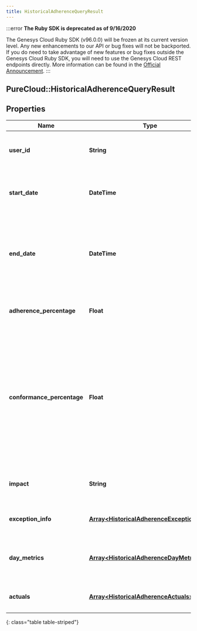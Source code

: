 ```yaml
---
title: HistoricalAdherenceQueryResult
---
```


:::error
**The Ruby SDK is deprecated as of 9/16/2020**

The Genesys Cloud Ruby SDK (v96.0.0) will be frozen at its current version level. Any new enhancements to our API or bug fixes will not be backported. If you do need to take advantage of new features or bug fixes outside the Genesys Cloud Ruby SDK, you will need to use the Genesys Cloud REST endpoints directly. More information can be found in the [Official Announcement](https://developer.mypurecloud.com/forum/t/announcement-genesys-cloud-ruby-sdk-end-of-life/8850).
:::


## PureCloud::HistoricalAdherenceQueryResult

## Properties

|Name | Type | Description | Notes|
|------------ | ------------- | ------------- | -------------|
| **user_id** | **String** | The ID of the user for whom the adherence is queried | [optional] |
| **start_date** | **DateTime** | Beginning of the date range that was queried, in ISO-8601 format | [optional] |
| **end_date** | **DateTime** | End of the date range that was queried, in ISO-8601 format. If it was not set, end date will be set to the queried time | [optional] |
| **adherence_percentage** | **Float** | Adherence percentage for this user, in the scale of 0 - 100 | [optional] |
| **conformance_percentage** | **Float** | Conformance percentage for this user, in the scale of 0 - 100. Conformance percentage can be greater than 100 when the actual on queue time is greater than the scheduled on queue time for the same period. | [optional] |
| **impact** | **String** | The impact of the current adherence state for this user | [optional] |
| **exception_info** | [**Array&lt;HistoricalAdherenceExceptionInfo&gt;**](HistoricalAdherenceExceptionInfo.html) | List of adherence exceptions for this user | [optional] |
| **day_metrics** | [**Array&lt;HistoricalAdherenceDayMetrics&gt;**](HistoricalAdherenceDayMetrics.html) | Adherence and conformance metrics for days in query range | [optional] |
| **actuals** | [**Array&lt;HistoricalAdherenceActuals&gt;**](HistoricalAdherenceActuals.html) | List of actual activity with offset for this user | [optional] |
{: class="table table-striped"}


